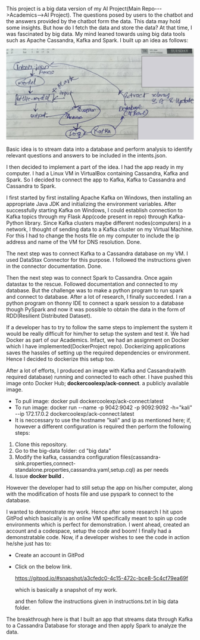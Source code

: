 This project is a big data version of my AI Project(Main Repo--->Academics-->AI Project). The questions posed by users to the chatbot and the answers provided by the chatbot form the data. This data may hold some insights. But how do I fetch the data and store the data? At that time, I was fascinated by big data. My mind leaned towards using big data tools such as Apache Cassandra, Kafka and Spark. I built up an idea as follows:

<img src='IMG20230114203924.jpg'></img>

Basic idea is to stream data into a database and perform analysis to identify relevant questions and answers to be included in the intents.json.

I then decided to implement a part of the idea. I had the app ready in my computer. I had a Linux VM in VirtualBox containing Cassandra, Kafka and Spark. So I decided to connect the app to Kafka, Kafka to Cassandra and Cassandra to Spark.

I first started by first installing Apache Kafka on Windows, then installing an appropriate Java JDK and initializing the environment variables. After successfully starting Kafka on Windows, I could establish connection to Kafka topics through my Flask App(code present in repo) through Kafka-Python library. Since Kafka clusters maybe different nodes(computers) in a network, I thought of sending data to a Kafka cluster on my Virtual Machine. For this I had to change the hosts file on my computer to include the ip address and name of the VM for DNS resolution. Done.

The next step was to connect Kafka to a Cassandra database on my VM. I used DataStax Connector for this purpose. I followed the instructions given in the connector documentation. Done.

Then the next step was to connect Spark to Cassandra. Once again datastax to the rescue. Followed documentation and connected to my database. But the challenge was to make a python program to run spark and connect to database. After a lot of research, I finally succeeded. I ran a python program on thonny IDE to connect a spark session to a database though PySpark and now it was possible to obtain the data in the form of RDD(Resilient Distributed Dataset).

If a developer has to try to follow the same steps to implement the system it would be really difficult for him/her to setup the system and test it. We had Docker as part of our Academics. Infact, we had an assignment on Docker which I have implemented(DockerProject repo). Dockerizing applications saves the hassles of setting up the required dependencies or environment. Hence I decided to dockerize this setup too. 

After a lot of efforts, I produced an image with Kafka and Cassandra(with required database) running and connected to each other. I have pushed this image onto Docker Hub; <b>dockercoolexp/ack-connect</b>. a publicly available image. 

- To pull image: docker pull dockercoolexp/ack-connect:latest
- To run image: docker run --name <container-name> -p 9042:9042 -p 9092:9092 -h="kali" --ip 172.17.0.2 dockercoolexp/ack-connect:latest
- It is neccessary to use the hostname "kali" and ip as mentioned here; if, however a different configuration is required then perform the following steps:
1. Clone this repository.
2. Go to the big-data folder: cd "big data"
3. Modify the kafka, cassandra configuration files(cassandra-sink.properties,connect-standalone.properties,cassandra.yaml,setup.cql) as per needs
4. Issue **docker build .**

However the developer had to still setup the app on his/her computer, along with the modification of hosts file and use pyspark to connect to the database.
  
I wanted to demonstrate my work. Hence after some research I hit upon GitPod which basically is an online VM specifically meant to spin up code environments which is perfect for demonstration. I went ahead, created an account and a codespace, setup the code and boom! I finally had a demonstratable code. Now, if a developer wishes to see the code in action he/she just has to:
- Create an account in GitPod
- Click on the below link.
  
  https://gitpod.io/#snapshot/a3cfedc0-4c15-472c-bce8-5c4cf79ea69f
  
  which is basically a snapshot of my work.
  
  and then follow the instructions given in instructions.txt in big data folder.
  
The breakthrough here is that I built an app that streams data through Kafka to a Cassandra Database for storage and then apply Spark to analyze the data. 
